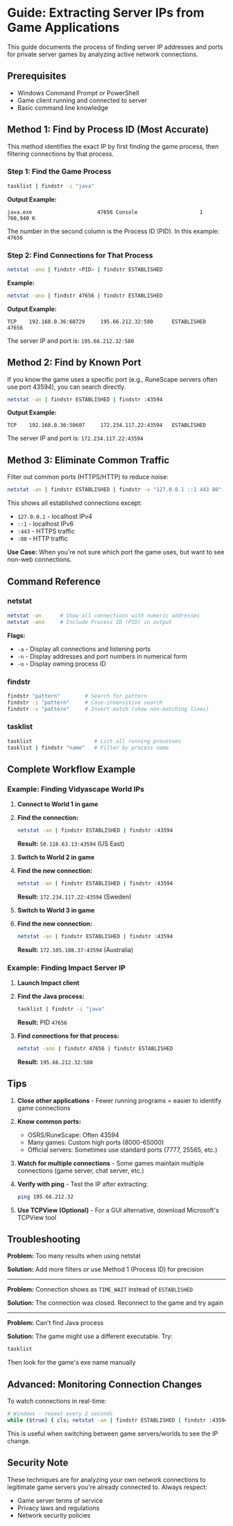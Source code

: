 # Guide: Extracting Server IPs from Game Applications

This guide documents the process of finding server IP addresses and ports for private server games by analyzing active network connections.

## Prerequisites

- Windows Command Prompt or PowerShell
- Game client running and connected to server
- Basic command line knowledge

## Method 1: Find by Process ID (Most Accurate)

This method identifies the exact IP by first finding the game process, then filtering connections by that process.

### Step 1: Find the Game Process

```bash
tasklist | findstr -i "java"
```

**Output Example:**
```
java.exe                     47656 Console                    1    760,940 K
```

The number in the second column is the Process ID (PID). In this example: `47656`

### Step 2: Find Connections for That Process

```bash
netstat -ano | findstr <PID> | findstr ESTABLISHED
```

**Example:**
```bash
netstat -ano | findstr 47656 | findstr ESTABLISHED
```

**Output Example:**
```
TCP    192.168.0.36:60729     195.66.212.32:580      ESTABLISHED     47656
```

The server IP and port is: `195.66.212.32:580`

## Method 2: Find by Known Port

If you know the game uses a specific port (e.g., RuneScape servers often use port 43594), you can search directly.

```bash
netstat -an | findstr ESTABLISHED | findstr :43594
```

**Output Example:**
```
TCP    192.168.0.36:50607     172.234.117.22:43594   ESTABLISHED
```

The server IP and port is: `172.234.117.22:43594`

## Method 3: Eliminate Common Traffic

Filter out common ports (HTTPS/HTTP) to reduce noise:

```bash
netstat -an | findstr ESTABLISHED | findstr -v "127.0.0.1 ::1 443 80"
```

This shows all established connections except:
- `127.0.0.1` - localhost IPv4
- `::1` - localhost IPv6
- `:443` - HTTPS traffic
- `:80` - HTTP traffic

**Use Case:** When you're not sure which port the game uses, but want to see non-web connections.

## Command Reference

### netstat

```bash
netstat -an      # Show all connections with numeric addresses
netstat -ano     # Include Process ID (PID) in output
```

**Flags:**
- `-a` - Display all connections and listening ports
- `-n` - Display addresses and port numbers in numerical form
- `-o` - Display owning process ID

### findstr

```bash
findstr "pattern"        # Search for pattern
findstr -i "pattern"     # Case-insensitive search
findstr -v "pattern"     # Invert match (show non-matching lines)
```

### tasklist

```bash
tasklist                    # List all running processes
tasklist | findstr "name"   # Filter by process name
```

## Complete Workflow Example

### Example: Finding Vidyascape World IPs

1. **Connect to World 1 in game**

2. **Find the connection:**
   ```bash
   netstat -an | findstr ESTABLISHED | findstr :43594
   ```

   **Result:** `50.116.63.13:43594` (US East)

3. **Switch to World 2 in game**

4. **Find the new connection:**
   ```bash
   netstat -an | findstr ESTABLISHED | findstr :43594
   ```

   **Result:** `172.234.117.22:43594` (Sweden)

5. **Switch to World 3 in game**

6. **Find the new connection:**
   ```bash
   netstat -an | findstr ESTABLISHED | findstr :43594
   ```

   **Result:** `172.105.188.37:43594` (Australia)

### Example: Finding Impact Server IP

1. **Launch Impact client**

2. **Find the Java process:**
   ```bash
   tasklist | findstr -i "java"
   ```

   **Result:** PID `47656`

3. **Find connections for that process:**
   ```bash
   netstat -ano | findstr 47656 | findstr ESTABLISHED
   ```

   **Result:** `195.66.212.32:580`

## Tips

1. **Close other applications** - Fewer running programs = easier to identify game connections

2. **Know common ports:**
   - OSRS/RuneScape: Often 43594
   - Many games: Custom high ports (8000-65000)
   - Official servers: Sometimes use standard ports (7777, 25565, etc.)

3. **Watch for multiple connections** - Some games maintain multiple connections (game server, chat server, etc.)

4. **Verify with ping** - Test the IP after extracting:
   ```bash
   ping 195.66.212.32
   ```

5. **Use TCPView (Optional)** - For a GUI alternative, download Microsoft's TCPView tool

## Troubleshooting

**Problem:** Too many results when using netstat

**Solution:** Add more filters or use Method 1 (Process ID) for precision

---

**Problem:** Connection shows as `TIME_WAIT` instead of `ESTABLISHED`

**Solution:** The connection was closed. Reconnect to the game and try again

---

**Problem:** Can't find Java process

**Solution:** The game might use a different executable. Try:
```bash
tasklist
```
Then look for the game's exe name manually

## Advanced: Monitoring Connection Changes

To watch connections in real-time:

```bash
# Windows - repeat every 2 seconds
while ($true) { cls; netstat -an | findstr ESTABLISHED | findstr :43594; sleep 2 }
```

This is useful when switching between game servers/worlds to see the IP change.

## Security Note

These techniques are for analyzing your own network connections to legitimate game servers you're already connected to. Always respect:
- Game server terms of service
- Privacy laws and regulations
- Network security policies
